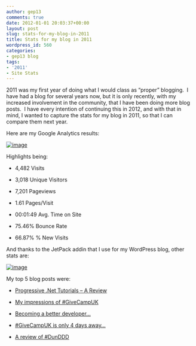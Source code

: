 ```yaml
---
author: gep13
comments: true
date: 2012-01-01 20:03:37+00:00
layout: post
slug: stats-for-my-blog-in-2011
title: Stats for my blog in 2011
wordpress_id: 560
categories:
- gep13 blog
tags:
- '2011'
- Site Stats
---
```


2011 was my first year of doing what I would class as “proper” blogging.  I have had a blog for several years now, but it is only recently, with my increased involvement in the community, that I have been doing more blog posts.  I have every intention of continuing this in 2012, and with that in mind, I wanted to capture the stats for my blog in 2011, so that I can compare them next year.

Here are my Google Analytics results:

[![image](http://www.gep13.co.uk/blog/wp-content/uploads/2012/01/image_thumb.png)](http://www.gep13.co.uk/blog/wp-content/uploads/2012/01/image.png)

Highlights being:



	
  * 4,482 Visits

	
  * 3,018 Unique Visitors

	
  * 7,201 Pageviews

	
  * 1.61 Pages/Visit

	
  * 00:01:49 Avg. Time on Site

	
  * 75.46% Bounce Rate

	
  * 66.87% % New Visits


And thanks to the JetPack addin that I use for my WordPress blog, other stats are:

[![image](http://www.gep13.co.uk/blog/wp-content/uploads/2012/01/image_thumb1.png)](http://www.gep13.co.uk/blog/wp-content/uploads/2012/01/image1.png)

My top 5 blog posts were:



	
  * [Progressive .Net Tutorials – A Review](http://www.gep13.co.uk/blog/?p=377)

	
  * [My impressions of #GiveCampUK](http://www.gep13.co.uk/blog/?p=416)

	
  * [Becoming a better developer…](http://www.gep13.co.uk/blog/?p=313)

	
  * [#GiveCampUK is only 4 days away…](http://www.gep13.co.uk/blog/?p=402)

	
  * [A review of #DunDDD](http://www.gep13.co.uk/blog/?p=436)


